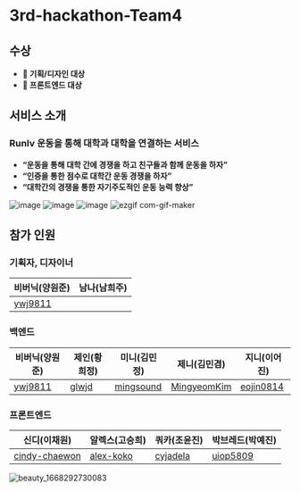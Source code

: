 # 3rd-hackathon-Team4
## 수상


- **🥇 기획/디자인 대상**
- **🥇 프론트엔드 대상**

## 서비스 소개


### RunIv 운동을 통해 대학과 대학을 연결하는 서비스

- **“운동을 통해 대학 간에 경쟁을 하고 친구들과 함께 운동을 하자”**
- **“인증을 통한 점수로 대학간 운동 경쟁을 하자”**
- **“대학간의 경쟁을 통한 자기주도적인 운동 능력 향상”**

![image](https://user-images.githubusercontent.com/97458548/202784964-532263ac-672c-46c3-ac2e-3fd0c7dbc539.png)
![image](https://user-images.githubusercontent.com/97458548/202784670-fdcb727d-3880-40ae-9e82-3814a9f3bd92.png)
![image](https://user-images.githubusercontent.com/97458548/202784837-af3e5000-352f-4f08-b9e1-5ce76106b11f.png)
![ezgif com-gif-maker](https://user-images.githubusercontent.com/97458548/202786932-48ae2879-8f14-43db-8fc2-2658917c3adc.gif)
## 참가 인원

### **기획자, 디자이너**

| 비버닉(양원준) | 남나(남희주) |
| --- | --- |
| [ywj9811](https://github.com/ywj9811)

### 백엔드

| 비버닉(양원준) | 제인(황희정) | 미니(김민정) | 제니(김민겸) | 지니(이어진) |
| --- | --- | --- | --- | --- |
| [ywj9811](https://github.com/ywj9811) | [glwjd](https://github.com/glwjd) | [mingsound](https://github.com/mingsound21) | [MingyeomKim](https://github.com/MingyeomKim) | [eojin0814](https://github.com/eojin0814) |

### 프론트엔드

| 신디(이채원) | 알렉스(고승희) | 쿼카(조윤진) | 박브레드(박예진) |
| --- | --- | --- | --- |
| [cindy-chaewon](https://github.com/cindy-chaewon) | [alex-koko](https://github.com/alex-koko) | [cyjadela](https://github.com/cyjadela) | [uiop5809](https://github.com/uiop5809) |

![beauty_1668292730083](https://user-images.githubusercontent.com/97458548/202790867-2476d4ea-87fa-4caf-9732-0a3b658f2817.jpg)


